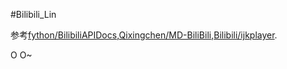 #Bilibili_Lin

参考[fython/BilibiliAPIDocs](https://github.com/fython/BilibiliAPIDocs),[Qixingchen/MD-BiliBili](https://github.com/Qixingchen/MD-BiliBili),[Bilibili/ijkplayer](https://github.com/Bilibili/ijkplayer).

O  O~